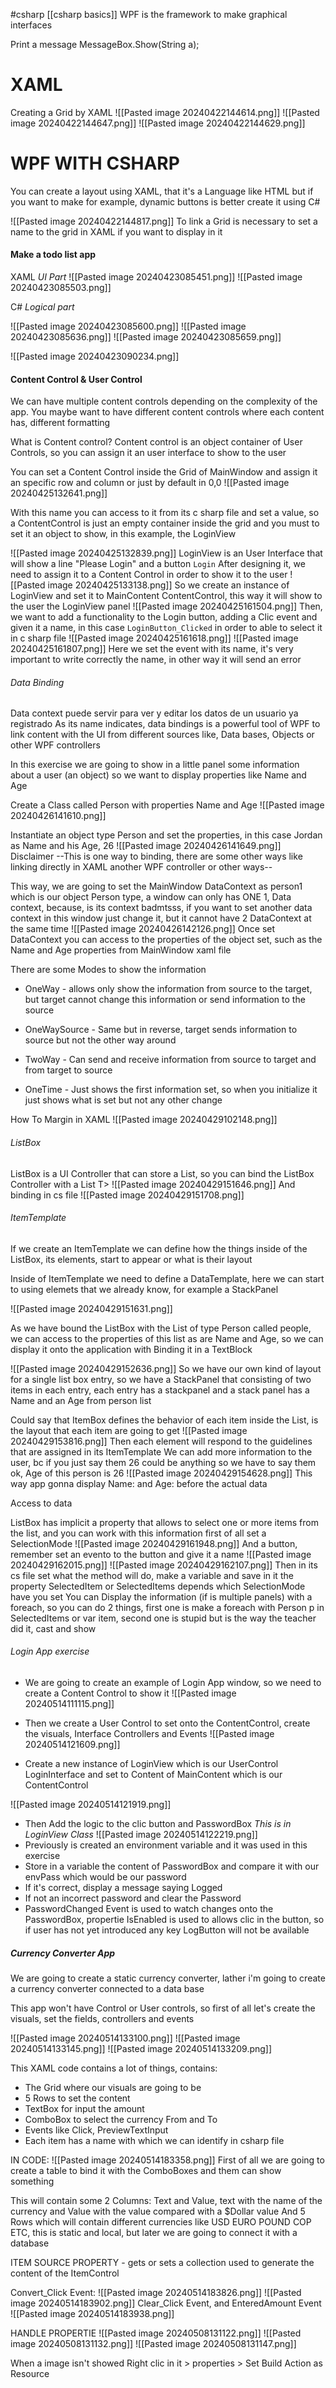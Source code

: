 #csharp [[csharp basics]]
WPF is the framework to make graphical interfaces

Print a message
MessageBox.Show(String a);

# XAML

Creating a Grid by XAML
![[Pasted image 20240422144614.png]]
![[Pasted image 20240422144647.png]]
![[Pasted image 20240422144629.png]]
# WPF WITH CSHARP
You can create a layout using XAML, that it's a Language like HTML but if you want to make for example, dynamic buttons is better create it using C#

![[Pasted image 20240422144817.png]]
To link a Grid is necessary to set a name to the grid in XAML if you want to display in it


#### Make a todo list app

XAML  *UI Part*
![[Pasted image 20240423085451.png]]
![[Pasted image 20240423085503.png]]

C# *Logical part*

![[Pasted image 20240423085600.png]]
![[Pasted image 20240423085636.png]]
![[Pasted image 20240423085659.png]]

![[Pasted image 20240423090234.png]]

#### Content Control & User Control

We can have multiple content controls depending on the complexity of the app.
You maybe want to have different content controls where each content has, different formatting

What is Content control?
Content control is an object container of User Controls, so you can assign it an user interface to show to the user

You can set a Content Control inside the Grid of MainWindow and assign it an specific row and column or just by default in 0,0
![[Pasted image 20240425132641.png]]

With this name you can access to it from its c sharp file and set a value, so a ContentControl is just an empty container inside the grid and you must to set it an object to show, in this example, the LoginView

![[Pasted image 20240425132839.png]]
LoginView is an User Interface that will show a line "Please Login" and a button `Login`
After designing it, we need to assign it to a Content Control in order to show it to the user
![[Pasted image 20240425133138.png]]
So we create an instance of LoginView and set it to MainContent ContentControl, this way it will show to the user the LoginView panel
![[Pasted image 20240425161504.png]]
Then, we want to add a functionality to the Login button, adding a Clic event and given it a name, in this case `LoginButton_Clicked` in order to able to select it in c sharp file
![[Pasted image 20240425161618.png]]
![[Pasted image 20240425161807.png]]
Here we set the event with its name, it's very important to write correctly the name, in other way it will send an error 


###### Data Binding
Data context puede servir para ver y editar los datos de un usuario ya registrado
As its name indicates, data bindings is a powerful tool of WPF to link content with the UI from different sources like, Data bases, Objects or other WPF controllers

In this exercise we are going to show in a little panel some information about a user (an object) so we want to display properties like Name and Age

Create a Class called Person with properties Name and Age
![[Pasted image 20240426141610.png]]

Instantiate an object type Person and set the properties, in this case Jordan as Name and his Age, 26
![[Pasted image 20240426141649.png]]
Disclaimer --This is one way to binding, there are some other ways like linking directly in XAML another WPF controller or other ways--

This way, we are going to set the MainWindow DataContext as person1 which is our object Person type, a window can only has ONE 1, Data context, because, is its context badmtsss, if you want to set another data context in this window just change it, but it cannot have 2 DataContext at the same time
![[Pasted image 20240426142126.png]]
Once set DataContext you can access to the properties of the object set, such as the Name and Age properties from MainWindow xaml file

There are some Modes to show the information

- OneWay - allows only show the information from source to the target, but target cannot change this information or send information to the source

- OneWaySource - Same but in reverse, target sends information to source but not the other way around

- TwoWay - Can send and receive information from source to target and from target to source

- OneTime - Just shows the first information set, so when you initialize it just shows what is set but not any other change

How To Margin in XAML
![[Pasted image 20240429102148.png]]
###### ListBox
ListBox is a UI Controller that can store a List, so you can bind the ListBox Controller with a List T>
![[Pasted image 20240429151646.png]]
And binding in cs file
![[Pasted image 20240429151708.png]]
###### ItemTemplate

If we create an ItemTemplate we can define how the things inside of the ListBox, its elements, start to appear or what is their layout

Inside of ItemTemplate we need to define a DataTemplate, here we can start to using elemets that we already know, for example a StackPanel

![[Pasted image 20240429151631.png]]

As we have bound the ListBox with the List of type Person called people, we can access to the properties of this list as are Name and Age, so we can display it onto the application with Binding it in a TextBlock

![[Pasted image 20240429152636.png]]
So we have our own kind of layout for a single list box entry, so we have a StackPanel that consisting of two items in each entry, each entry has a stackpanel and a stack panel has a Name and an Age from person list

Could say that ItemBox defines the behavior of each item inside the List, is the layout that each item are going to get
![[Pasted image 20240429153816.png]]
Then each element will respond to the guidelines that are assigned in its ItemTemplate
We can add more information to the user, bc if you just say them 26 could be anything so we have to say them ok, Age of this person is 26
![[Pasted image 20240429154628.png]]
This way app gonna display Name: and Age: before the actual data

Access to data

ListBox has implicit a property that allows to select one or more items from the list, and you can work with this information
first of all set a SelectionMode
![[Pasted image 20240429161948.png]]
And a button, remember set an evento to the button and give it a name
![[Pasted image 20240429162015.png]]
![[Pasted image 20240429162107.png]]
Then in its cs file set what the method will do, make a variable and save in it the property SelectedItem or SelectedItems depends which SelectionMode have you set
You can Display the information (if is multiple panels) with a foreach, so you can do 2 things, first one is make a foreach with Person p in SelectedItems or var item, second one is stupid but is the way the teacher did it, cast and show
###### Login App exercise

- We are going to create an example of Login App window, so we need to create a Content Control to show it
![[Pasted image 20240514111115.png]]
- Then we create a User Control to set onto the ContentControl, create the visuals, Interface Controllers and Events
![[Pasted image 20240514121609.png]]

- Create a new instance of LoginView which is our UserControl LoginInterface and set to Content of MainContent which is our ContentControl

![[Pasted image 20240514121919.png]]
- Then Add the logic to the clic button and PasswordBox
*This is in LoginView Class*
![[Pasted image 20240514122219.png]]
- Previously is created an environment variable and it was used in this exercise
- Store in a variable the content of PasswordBox and compare it with our envPass which would be our password
- If it's correct, display a message saying Logged
- If not an incorrect password and clear the Password
- PasswordChanged Event is used to watch changes onto the PasswordBox, propertie IsEnabled is used to allows clic in the button, so if user has not yet introduced any key LogButton will not be available
##### Currency Converter App
We are going to create a static currency converter, lather i'm going to create a currency converter connected to a data base

This app won't have Control or User controls, so first of all let's create the visuals, set the fields, controllers and events

![[Pasted image 20240514133100.png]]
![[Pasted image 20240514133145.png]]
![[Pasted image 20240514133209.png]]

This XAML code contains a lot of things, contains:
- The Grid where our visuals are going to be
- 5 Rows to set the content
- TextBox for input the amount
- ComboBox to select the currency From and To
- Events like Click, PreviewTextInput
- Each item has a name with which we can identify in csharp file

IN CODE:
![[Pasted image 20240514183358.png]]
First of all we are going to create a table to bind it with the ComboBoxes and them can show something

This will contain some 2 Columns: Text and Value, text with the name of the currency and Value with the value compared with a $Dollar value
And 5 Rows which will contain different currencies like USD EURO POUND COP ETC, this is static and local, but later we are going to connect it with a database

ITEM SOURCE PROPERTY - gets or sets a collection used to generate the content of the ItemControl

Convert_Click Event:
![[Pasted image 20240514183826.png]]
![[Pasted image 20240514183902.png]]
Clear_Click Event, and EnteredAmount Event
![[Pasted image 20240514183938.png]]

HANDLE PROPERTIE
![[Pasted image 20240508131122.png]]
![[Pasted image 20240508131132.png]]
![[Pasted image 20240508131147.png]]

When a image isn't showed Right clic in it > properties > Set Build Action as Resource